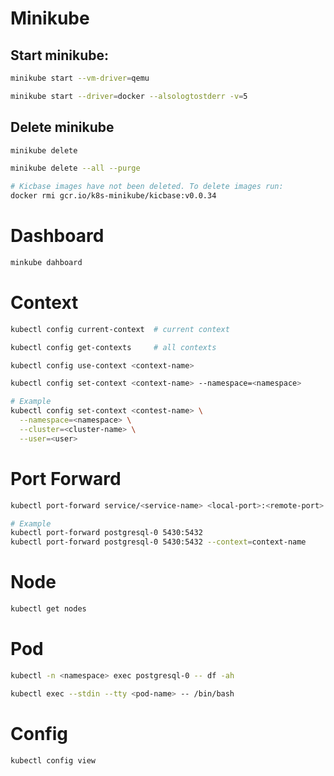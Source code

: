# Minikube

## Start minikube:
```bash
minikube start --vm-driver=qemu
````
```bash
minikube start --driver=docker --alsologtostderr -v=5
```

## Delete minikube
```bash
minikube delete
```
```bash
minikube delete --all --purge
```
```bash
# Kicbase images have not been deleted. To delete images run:
docker rmi gcr.io/k8s-minikube/kicbase:v0.0.34
```

# Dashboard
```bash
minkube dahboard
```

# Context
```bash
kubectl config current-context  # current context
```
```bash
kubectl config get-contexts     # all contexts
```
```bash
kubectl config use-context <context-name>
```
```bash
kubectl config set-context <context-name> --namespace=<namespace>
```
```bash
# Example
kubectl config set-context <contest-name> \
  --namespace=<namespace> \
  --cluster=<cluster-name> \
  --user=<user>
```

# Port Forward
```bash
kubectl port-forward service/<service-name> <local-port>:<remote-port>
```
```bash
# Example
kubectl port-forward postgresql-0 5430:5432
kubectl port-forward postgresql-0 5430:5432 --context=context-name
```

# Node
```bash
kubectl get nodes
```

# Pod
```bash
kubectl -n <namespace> exec postgresql-0 -- df -ah
```
```bash
kubectl exec --stdin --tty <pod-name> -- /bin/bash
```


# Config
```bash
kubectl config view
```

